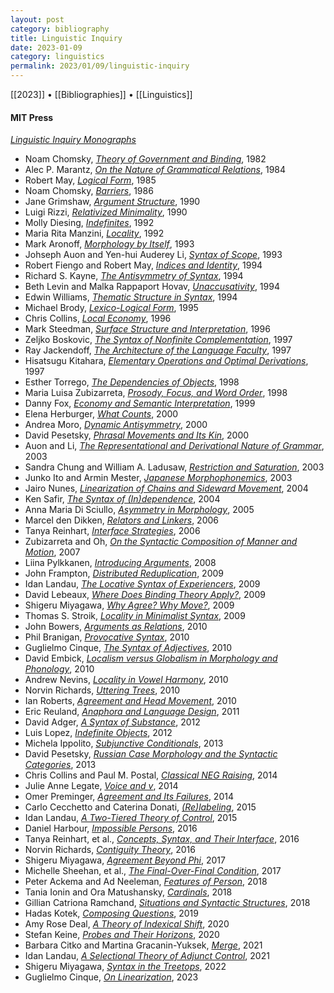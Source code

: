 ```yaml
---
layout: post
category: bibliography
title: Linguistic Inquiry
date: 2023-01-09
category: linguistics
permalink: 2023/01/09/linguistic-inquiry
---
```


[[2023]] • [[Bibliographies]] • [[Linguistics]]

#### MIT Press

[*Linguistic Inquiry Monographs*](https://mitpress.mit.edu/search-result-list/?series=linguistic-inquiry-monographs)

* Noam Chomsky, [*Theory of Government and Binding*](https://mitpress.mit.edu/9780262530422/some-concepts-and-consequences-of-the-theory-of-government-and-binding/), 1982
* Alec P. Marantz, [*On the Nature of Grammatical Relations*](https://mitpress.mit.edu/9780262630900/on-the-nature-of-grammatical-relations/), 1984
* Robert May, [*Logical Form*](https://mitpress.mit.edu/9780262631020/logical-form/), 1985
* Noam Chomsky, [*Barriers*](https://mitpress.mit.edu/9780262530675/barriers/), 1986
* Jane Grimshaw, [*Argument Structure*](https://mitpress.mit.edu/9780262570909/argument-structure/), 1990
* Luigi Rizzi, [*Relativized Minimality*](https://mitpress.mit.edu/9780262680615/relativized-minimality/), 1990
* Molly Diesing, [*Indefinites*](https://mitpress.mit.edu/9780262540667/indefinites/), 1992
* Maria Rita Manzini, [*Locality*](https://mitpress.mit.edu/9780262631402/locality/), 1992
* Mark Aronoff, [*Morphology by Itself*](https://mitpress.mit.edu/9780262510721/morphology-by-itself/), 1993
* Johseph Auon and Yen-hui Auderey Li, [*Syntax of Scope*](https://mitpress.mit.edu/9780262510684/syntax-of-scope/), 1993
* Robert Fiengo and Robert May, [*Indices and Identity*](https://mitpress.mit.edu/9780262560764/indices-and-identity/), 1994
* Richard S. Kayne, [*The Antisymmetry of Syntax*](https://mitpress.mit.edu/9780262611077/the-antisymmetry-of-syntax/), 1994
* Beth Levin and Malka Rappaport Hovav, [*Unaccusativity*](https://mitpress.mit.edu/9780262620949/unaccusativity/), 1994
* Edwin Williams, [*Thematic Structure in Syntax*](https://mitpress.mit.edu/9780262731065/thematic-structure-in-syntax/), 1994
* Michael Brody, [*Lexico-Logical Form*](https://mitpress.mit.edu/9780262522038/lexico-logical-form/), 1995
* Chris Collins, [*Local Economy*](https://mitpress.mit.edu/9780262531443/local-economy/), 1996
* Mark Steedman, [*Surface Structure and Interpretation*](https://mitpress.mit.edu/9780262691932/surface-structure-and-interpretation/), 1996
* Zeljko Boskovic, [*The Syntax of Nonfinite Complementation*](https://mitpress.mit.edu/9780262522366/the-syntax-of-nonfinite-complementation/), 1997
* Ray Jackendoff, [*The Architecture of the Language Faculty*](https://mitpress.mit.edu/9780262600255/the-architecture-of-the-language-faculty/), 1997
* Hisatsugu Kitahara, [*Elementary Operations and Optimal Derivations*](https://mitpress.mit.edu/9780262611299/elementary-operations-and-optimal-derivations/), 1997
* Esther Torrego, [*The Dependencies of Objects*](https://mitpress.mit.edu/9780262700689/the-dependencies-of-objects/), 1998
* Maria Luisa Zubizarreta, [*Prosody, Focus, and Word Order*](https://mitpress.mit.edu/9780262740210/prosody-focus-and-word-order/), 1998
* Danny Fox, [*Economy and Semantic Interpretation*](https://mitpress.mit.edu/9780262561211/economy-and-semantic-interpretation/), 1999
* Elena Herburger, [*What Counts*](https://mitpress.mit.edu/9780262581851/what-counts/), 2000
* Andrea Moro, [*Dynamic Antisymmetry*](https://mitpress.mit.edu/9780262632010/dynamic-antisymmetry/), 2000
* David Pesetsky, [*Phrasal Movements and Its Kin*](https://mitpress.mit.edu/9780262661669/phrasal-movement-and-its-kin/), 2000
* Auon and Li, [*The Representational and Derivational Nature of Grammar*](https://mitpress.mit.edu/9780262511322/essays-on-the-representational-and-derivational-nature-of-grammar/), 2003
* Sandra Chung and William A. Ladusaw, [*Restriction and Saturation*](https://mitpress.mit.edu/9780262532549/restriction-and-saturation/), 2003
* Junko Ito and Armin Mester, [*Japanese Morphophonemics*](https://mitpress.mit.edu/9780262590235/japanese-morphophonemics/), 2003
* Jairo Nunes, [*Linearization of Chains and Sideward Movement*](https://mitpress.mit.edu/9780262640558/linearization-of-chains-and-sideward-movement/), 2004
* Ken Safir, [*The Syntax of (In)dependence*](https://mitpress.mit.edu/9780262693004/the-syntax-of-independence/), 2004
* Anna Maria Di Sciullo, [*Asymmetry in Morphology*](https://mitpress.mit.edu/9780262541848/asymmetry-in-morphology/), 2005
* Marcel den Dikken, [*Relators and Linkers*](https://mitpress.mit.edu/9780262541862/relators-and-linkers/), 2006
* Tanya Reinhart, [*Interface Strategies*](https://mitpress.mit.edu/9780262681568/interface-strategies/), 2006
* Zubizarreta and Oh, [*On the Syntactic Composition of Manner and Motion*](https://mitpress.mit.edu/9780262740296/on-the-syntactic-composition-of-manner-and-motion/), 2007
* Liina Pylkkanen, [*Introducing Arguments*](https://mitpress.mit.edu/9780262662093/introducing-arguments/), 2008
* John Frampton, [*Distributed Reduplication*](https://mitpress.mit.edu/9780262513531/distributed-reduplication/), 2009
* Idan Landau, [*The Locative Syntax of Experiencers*](https://mitpress.mit.edu/9780262513067/the-locative-syntax-of-experiencers/), 2009
* David Lebeaux, [*Where Does Binding Theory Apply?*](https://mitpress.mit.edu/9780262512718/where-does-binding-theory-apply/), 2009
* Shigeru Miyagawa, [*Why Agree? Why Move?*](https://mitpress.mit.edu/9780262513555/why-agree-why-move/), 2009
* Thomas S. Stroik, [*Locality in Minimalist Syntax*](https://mitpress.mit.edu/9780262512763/locality-in-minimalist-syntax/), 2009
* John Bowers, [*Arguments as Relations*](https://mitpress.mit.edu/9780262514330/arguments-as-relations/), 2010
* Phil Branigan, [*Provocative Syntax*](https://mitpress.mit.edu/9780262515597/provocative-syntax/), 2010
* Guglielmo Cinque, [*The Syntax of Adjectives*](https://mitpress.mit.edu/9780262514262/the-syntax-of-adjectives/), 2010
* David Embick, [*Localism versus Globalism in Morphology and Phonology*](https://mitpress.mit.edu/9780262514309/localism-versus-globalism-in-morphology-and-phonology/), 2010
* Andrew Nevins, [*Locality in Vowel Harmony*](https://mitpress.mit.edu/9780262513685/locality-in-vowel-harmony/), 2010
* Norvin Richards, [*Uttering Trees*](https://mitpress.mit.edu/9780262513715/uttering-trees/), 2010
* Ian Roberts, [*Agreement and Head Movement*](https://mitpress.mit.edu/9780262514323/agreement-and-head-movement/), 2010
* Eric Reuland, [*Anaphora and Language Design*](https://mitpress.mit.edu/9780262515641/anaphora-and-language-design/), 2011
* David Adger, [*A Syntax of Substance*](https://mitpress.mit.edu/9780262518307/a-syntax-of-substance/), 2012
* Luis Lopez, [*Indefinite Objects*](https://mitpress.mit.edu/9780262517850/indefinite-objects/), 2012
* Michela Ippolito, [*Subjunctive Conditionals*](https://mitpress.mit.edu/9780262519649/subjunctive-conditionals/), 2013
* David Pesetsky, [*Russian Case Morphology and the Syntactic Categories*](https://mitpress.mit.edu/9780262525022/russian-case-morphology-and-the-syntactic-categories/), 2013
* Chris Collins and Paul M. Postal, [*Classical NEG Raising*](https://mitpress.mit.edu/9780262525862/classical-neg-raising/), 2014
* Julie Anne Legate, [*Voice and v*](https://mitpress.mit.edu/9780262526609/voice-and-v/), 2014
* Omer Preminger, [*Agreement and Its Failures*](https://mitpress.mit.edu/9780262526173/agreement-and-its-failures/), 2014
* Carlo Cecchetto and Caterina Donati, [*(Re)labeling*](https://mitpress.mit.edu/9780262527217/relabeling/), 2015
* Idan Landau, [*A Two-Tiered Theory of Control*](https://mitpress.mit.edu/9780262527361/a-two-tiered-theory-of-control/), 2015
* Daniel Harbour, [*Impossible Persons*](https://mitpress.mit.edu/9780262529297/impossible-persons/), 2016
* Tanya Reinhart, et al., [*Concepts, Syntax, and Their Interface*](https://mitpress.mit.edu/9780262528658/concepts-syntax-and-their-interface/), 2016
* Norvin Richards, [*Contiguity Theory*](https://mitpress.mit.edu/9780262528825/contiguity-theory/), 2016
* Shigeru Miyagawa, [*Agreement Beyond Phi*](https://mitpress.mit.edu/9780262533324/agreement-beyond-phi/), 2017
* Michelle Sheehan, et al., [*The Final-Over-Final Condition*](https://mitpress.mit.edu/9780262534161/the-final-over-final-condition/), 2017
* Peter Ackema and Ad Neeleman, [*Features of Person*](https://mitpress.mit.edu/9780262535618/features-of-person/), 2018
* Tania Ionin and Ora Matushansky, [*Cardinals*](https://mitpress.mit.edu/9780262535786/cardinals/), 2018
* Gillian Catriona Ramchand, [*Situations and Syntactic Structures*](https://mitpress.mit.edu/9780262535038/situations-and-syntactic-structures/), 2018
* Hadas Kotek, [*Composing Questions*](https://mitpress.mit.edu/9780262536547/composing-questions/), 2019
* Amy Rose Deal, [*A Theory of Indexical Shift*](https://mitpress.mit.edu/9780262538275/probes-and-their-horizons/), 2020
* Stefan Keine, [*Probes and Their Horizons*](https://mitpress.mit.edu/9780262539210/a-theory-of-indexical-shift/), 2020
* Barbara Citko and Martina Gracanin-Yuksek, [*Merge*](https://mitpress.mit.edu/9780262539869/merge/), 2021
* Idan Landau, [*A Selectional Theory of Adjunct Control*](https://mitpress.mit.edu/9780262542852/a-selectional-theory-of-adjunct-control/), 2021
* Shigeru Miyagawa, [*Syntax in the Treetops*](https://mitpress.mit.edu/9780262543491/syntax-in-the-treetops/), 2022
* Guglielmo Cinque, [*On Linearization*](https://mitpress.mit.edu/9780262544955/on-linearization/), 2023

<br>
